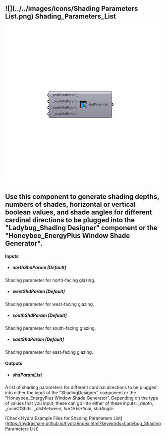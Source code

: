 ## ![](../../images/icons/Shading Parameters List.png) Shading_Parameters_List

![](../../images/components/Shading_Parameters_List.png)

Use this component to generate shading depths, numbers of shades, horizontal or vertical boolean values, and shade angles for different cardinal directions to be plugged into the "Ladybug_Shading Designer" component or the "Honeybee_EnergyPlus Window Shade Generator".
 -
 

#### Inputs
* ##### _northShdParam_ [Default]
Shading parameter for north-facing glazing.
* ##### _westShdParam_ [Default]
Shading parameter for west-facing glazing.
* ##### _southShdParam_ [Default]
Shading parameter for south-facing glazing.
* ##### _eastShdParam_ [Default]
Shading parameter for east-facing glazing.

#### Outputs
* ##### shdParamList
A list of shading parameters for different cardinal directions to be plugged into either the input of the "ShadingDesigner" component or the "Honeybee_EnergyPlus Window Shade Generator".  Depending on the type of values that you input, these can go into either of these inputs: _depth, _numOfShds, _distBetween, _horOrVertical_, _shdAngle_.


[Check Hydra Example Files for Shading Parameters List](https://hydrashare.github.io/hydra/index.html?keywords=Ladybug_Shading Parameters List)